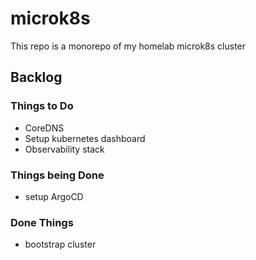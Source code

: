 # microk8s

This repo is a monorepo of my homelab microk8s cluster

## Backlog

### Things to Do

- CoreDNS
- Setup kubernetes dashboard
- Observability stack

### Things being Done

- setup ArgoCD

### Done Things

- bootstrap cluster

